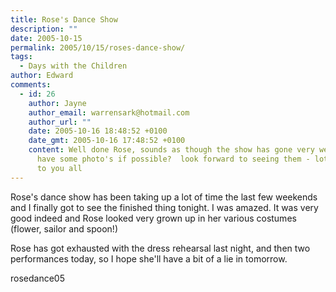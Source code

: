 ```yaml
---
title: Rose's Dance Show
description: ""
date: 2005-10-15
permalink: 2005/10/15/roses-dance-show/
tags:
  - Days with the Children
author: Edward
comments:
  - id: 26
    author: Jayne
    author_email: warrensark@hotmail.com
    author_url: ""
    date: 2005-10-16 18:48:52 +0100
    date_gmt: 2005-10-16 17:48:52 +0100
    content: Well done Rose, sounds as though the show has gone very well - can we
      have some photo's if possible?  look forward to seeing them - lots of love
      to you all
---
```


Rose\'s dance show has been taking up a lot of time the last few
weekends and I finally got to see the finished thing tonight. I was
amazed. It was very good indeed and Rose looked very grown up in her
various costumes (flower, sailor and spoon!)

Rose has got exhausted with the dress rehearsal last night, and then two
performances today, so I hope she\'ll have a bit of a lie in tomorrow.

<wpg2>rosedance05</wpg2>

